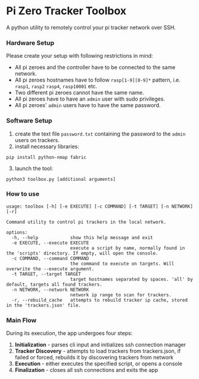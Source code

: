 # Pi Zero Tracker Toolbox

A python utility to remotely control your pi tracker network over SSH.

### Hardware Setup

Please create your setup with following restrictions in mind:

* All pi zeroes and the controller have to be connected to the same network.
* All pi zeroes hostnames have to follow `rasp[1-9][0-9]*` pattern, i.e. `rasp1`, `rasp2` `rasp4`, `rasp10001` etc.
* Two different pi zeroes cannot have the same name.
* All pi zeroes have to have an `admin` user with sudo privileges.
* All pi zeroes' `admin` users have to have the same password.

### Software Setup

1. create the text file `password.txt` containing the password to the `admin` users on trackers.
2. install necessary libraries:
```
pip install python-nmap fabric
```
3. launch the tool:
```
python3 toolbox.py [additional arguments]
```

### How to use
```
usage: toolbox [-h] [-e EXECUTE] [-c COMMAND] [-t TARGET] [-n NETWORK] [-r]

Command utility to control pi trackers in the local network.

options:
  -h, --help            show this help message and exit
  -e EXECUTE, --execute EXECUTE
                        execute a script by name, normally found in the 'scripts' directory. If empty, will open the console.
  -c COMMAND, --command COMMAND
                        the command to execute on targets. Will overwrite the --execute argument.
  -t TARGET, --target TARGET
                        target hostnames separated by spaces. 'all' by default, targets all found trackers.
  -n NETWORK, --network NETWORK
                        network ip range to scan for trackers.
  -r, --rebuild_cache   attempts to rebuild tracker ip cache, stored in the 'trackers.json' file.
```

### Main Flow

During its execution, the app undergoes four steps:

1. __Initialization__ - parses cli input and initializes ssh connection manager
2. __Tracker Discovery__ - attempts to load trackers from trackers.json, if failed or forced, rebuilds it by discovering trackers from network
3. __Execution__ - either executes the specified script, or opens a console
4. __Finalization__ - closes all ssh connections and exits the app
